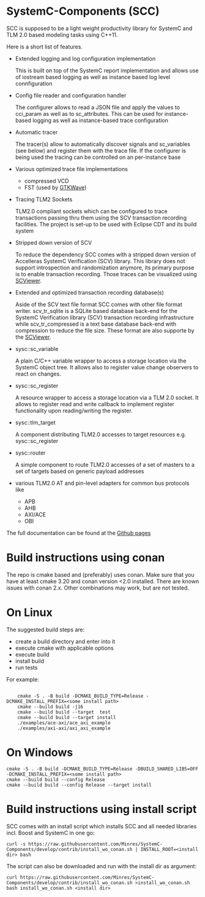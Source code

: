 SystemC-Components (SCC)
========================

SCC is supposed to be a light weight productivity library for SystemC and TLM 2.0 based modeling tasks using C++11.

Here is a short list of features.

* Extended logging and log configuration implementation

  This is built on top of the SystemC report implementation and allows use of iostream based logging as well as instance based log level connfiguration
  
* Config file reader and configuration handler

  The configurer allows to read a JSON file and apply the values to cci_param as well as to sc_attributes. This can be used for instance-based logging as well as instance-based trace configuration
  
* Automatic tracer

  The tracer(s) allow to automatically discover signals and sc_variables (see below) and register them with the trace file. If the configurer is being used the tracing can be controlled on an per-instance base 
  
* Various optimized trace file implementations   
  * compressed VCD
  * FST (used by [GTKWave](http://gtkwave.sourceforge.net/))

* Tracing TLM2 Sockets

  TLM2.0 compliant sockets which can be configured to trace transactions passing thru them using the SCV transaction recording facilities. The project is set-up to be used with Eclipse CDT and its build system

* Stripped down version of SCV

  To reduce the dependency SCC comes with a stripped down version of Accelleras SystemC Verification (SCV) library. This library does not support introspection and randomization anymore, its primary purpose is to enable transaction recording. Those traces can be visualized using [SCViewer](https://minres.github.io/SCViewer/).

* Extended and optimized transaction recording database(s)

  Aside of the SCV text file format SCC comes with other file format writer. scv_tr_sqlite is a SQLite based database back-end for the SystemC Verification library (SCV) transaction recording infrastructure while scv_tr_compressed is a text base database back-end with compression to reduce the file size. These format are also supporte by the [SCViewer](https://minres.github.io/SCViewer/).

* sysc::sc_variable

  A plain C/C++ variable wrapper to access a storage location via the SystemC object tree. It allows also to register value change observers to react on changes.
  
* sysc::sc_register

  A resource wrapper to access a storage location via a TLM 2.0 socket. It allows to register read and write callback to implement register functionality upon reading/writing the register.
  
* sysc::tlm_target

  A component distributing TLM2.0 accesses to target resources e.g. sysc::sc_register
  
* sysc::router

  A simple component to route TLM2.0 accesses of a set of masters to a set of targets based on generic payload addresses
  
* various TLM2.0 AT and pin-level adapters for common bus protocols like
  * APB
  * AHB
  * AXI/ACE
  * OBI

The full documentation can be found at the [Github pages](https://minres.github.io/SystemC-Components/)

Build instructions using conan
=======================================

The repo is cmake based and (preferably) uses conan. Make sure that you have at least cmake 3.20 and conan version <2.0 installed. There are known issues with conan 2.x. Other combinations may work, but are not tested.

On Linux
=======================================

The suggested build steps are:

- create a build directory and enter into it
- execute cmake with applicable options 
- execute build
- install build
- run tests

For example:

```

    cmake -S . -B build -DCMAKE_BUILD_TYPE=Release -DCMAKE_INSTALL_PREFIX=<some install path>
    cmake --build build -j16 
    cmake --build build --target  test
    cmake --build build --target install
    ./examples/ace-axi/ace_axi_example
    ./examples/axi-axi/axi_axi_example

```

On Windows
=======================================

```
cmake -S . -B build -DCMAKE_BUILD_TYPE=Release -DBUILD_SHARED_LIBS=OFF -DCMAKE_INSTALL_PREFIX=<some install path>
cmake --build build --config Release
cmake --build build --config Release --target install
```

Build instructions using install script
=======================================

SCC comes with an install script which installs SCC and all needed libraries incl. Boost and SystemC in one go:

```
curl -s https://raw.githubusercontent.com/Minres/SystemC-Components/develop/contrib/install_wo_conan.sh | INSTALL_ROOT=<install dir> bash
```

The script can also be downloaded and run with the install dir as argument:

```
curl https://raw.githubusercontent.com/Minres/SystemC-Components/develop/contrib/install_wo_conan.sh >install_wo_conan.sh
bash install_wo_conan.sh <install dir>
```
